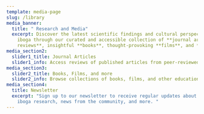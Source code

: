 ```yaml
---
template: media-page
slug: /library
media_banner:
  title: " Research and Media"
  excerpt: Discover the latest scientific findings and cultural perspectives on
    iboga through our curated and accessible collection of **journal article
    reviews**, insightful **books**, thought-provoking **films**, and **more.**
media_section2:
  slider1_title: Journal Articles
  slider1_info: Access reviews of published articles from peer-reviewed journals
media_section3:
  slider2_title: Books, Films, and more
  slider2_info: Browse collections of books, films, and other educational media
media_section4:
  title: Newsletter
  excerpt: "Sign up to our newsletter to receive regular updates about the latest
    iboga research, news from the community, and more. "
---
```

